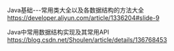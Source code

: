 Java基础---常用类大全以及各数据结构的方法大全
https://developer.aliyun.com/article/1336204#slide-9

Java中常用数据结构实现及其常用API
https://blog.csdn.net/Shoulen/article/details/136768453